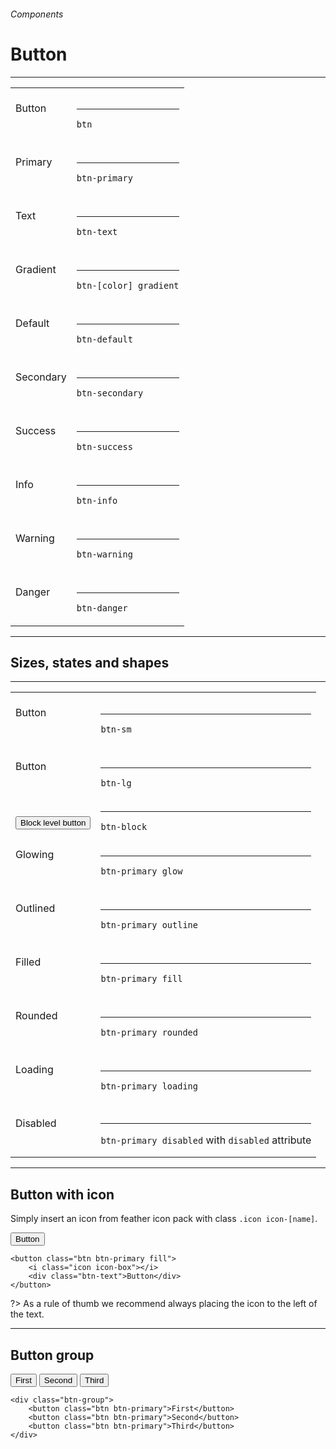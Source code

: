 <h6 class="text-muted text-uppercase">Components</h6>
<h1 class="h3 font-secondary">Button</h1>
<hr class="border-bottom my-5">

<table class="table">
    <tbody>
        <tr>
            <td class="text-center"><br><div class="btn">Button</div><br><br></td>
            <td class="text-center"><hr><code>btn</code></td>
        </tr>
        <tr>
            <td class="text-center"><br><div class="btn btn-primary">Primary</div><br><br></td>
            <td class="text-center"><hr><code>btn-primary</code></td>
        </tr>
        <tr>
            <td class="text-center"><br><div class="btn btn-primary text">Text</div><br><br></td>
            <td class="text-center"><hr><code>btn-text</code></td>
        </tr>
        <tr>
            <td class="text-center"><br><div class="btn btn-primary gradient">Gradient</div><br><br></td>
            <td class="text-center"><hr><code>btn-[color] gradient</code></td>
        </tr>
        <tr>
            <td class="text-center"><br><div class="btn btn-default">Default</div><br><br></td>
            <td class="text-center"><hr><code>btn-default</code></td>
        </tr>
        <tr>
            <td class="text-center"><br><div class="btn btn-secondary">Secondary</div><br><br></td>
            <td class="text-center"><hr><code>btn-secondary</code></td>
        </tr>
        <tr>
            <td class="text-center"><br><div class="btn btn-success">Success</div><br><br></td>
            <td class="text-center"><hr><code>btn-success</code></td>
        </tr>
        <tr>
            <td class="text-center"><br><div class="btn btn-info">Info</div><br><br></td>
            <td class="text-center"><hr><code>btn-info</code></td>
        </tr>
        <tr>
            <td class="text-center"><br><div class="btn btn-warning">Warning</div><br><br></td>
            <td class="text-center"><hr><code>btn-warning</code></td>
        </tr>
        <tr>
            <td class="text-center"><br><div class="btn btn-danger">Danger</div><br><br></td>
            <td class="text-center"><hr><code>btn-danger</code></td>
        </tr>
    </tbody>
</table>

<hr class="border-bottom">

<h2 class="h4">Sizes, states and shapes</h2>

<hr>

<table class="table">
    <tbody>
        <tr>
            <td class="text-center"><br><div class="btn btn-primary btn-sm">Button</div><br><br></td>
            <td class="text-center"><hr><code>btn-sm</code></td>
        </tr>
        <tr>
            <td class="text-center"><br><div class="btn btn-primary btn-lg">Button</div><br><br></td>
            <td class="text-center"><hr><code>btn-lg</code></td>
        </tr>
        <tr>
            <td class="text-center"><br><button type="button" class="btn btn-primary btn-lg btn-block">Block level button</button><br></<br>
            <td class="text-center"><hr><code>btn-block</code></td>
        </tr>
        <tr>
            <td class="text-center"><br><div class="btn btn-primary glow">Glowing</div><br><br></td>
            <td class="text-center"><hr><code>btn-primary glow</code></td>
        </tr>
        <tr>
            <td class="text-center"><br><div class="btn btn-primary outline">Outlined</div><br><br></td>
            <td class="text-center"><hr><code>btn-primary outline</code></td>
        </tr>
        <tr>
            <td class="text-center"><br><div class="btn btn-primary fill">Filled</div><br><br></td>
            <td class="text-center"><hr><code>btn-primary fill</code></td>
        </tr>
        <tr>
            <td class="text-center"><br><div class="btn btn-primary rounded">Rounded</div><br><br></td>
            <td class="text-center"><hr><code>btn-primary rounded</code></td>
        </tr>
        <tr>
            <td class="text-center"><br><div class="btn btn-primary loading">Loading</div><br><br></td>
            <td class="text-center"><hr><code>btn-primary loading</code></td>
        </tr>
        <tr>
            <td class="text-center"><br><div class="btn btn-primary disabled" disabled>Disabled</div><br><br></td>
            <td class="text-center"><hr><code>btn-primary disabled</code> with <code>disabled</code> attribute</td>
        </tr>
    </tbody>
</table>

<hr class="border-bottom">

<h2 class="h4">Button with icon</h2>

<p class="font-primary">
Simply insert an icon from feather icon pack with class <code>.icon icon-[name]</code>.
</p>

<div class="box">
    <button class="btn btn-primary fill">
        <i class="icon icon-box"></i>
        <div class="btn-text">Button</div>
    </button>
</div>

    <button class="btn btn-primary fill">
        <i class="icon icon-box"></i>
        <div class="btn-text">Button</div>
    </button>

?> As a rule of thumb we recommend always placing the icon to the left of the text.

<hr class="border-bottom">

<h2 class="h4">Button group</h2>

<div class="box">
    <div class="btn-group">
        <button class="btn btn-primary">First</button>
        <button class="btn btn-primary">Second</button>
        <button class="btn btn-primary">Third</button>
    </div>
</div>

    <div class="btn-group">
        <button class="btn btn-primary">First</button>
        <button class="btn btn-primary">Second</button>
        <button class="btn btn-primary">Third</button>
    </div>